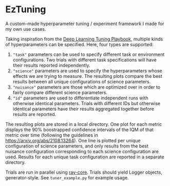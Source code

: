# EzTuning

A custom-made hyperparameter tuning / experiment framework I made for my own use cases.

Taking inspiration from the
[Deep Learning Tuning Playbook](https://github.com/google-research/tuning_playbook),
multiple kinds of hyperparameters can be specified. Here, four types are supported:
1. `"task"` parameters can be used to specify different task or environment
configurations. Two trials with different task specifications will have their results
reported independently.
2. `"science"` parameters are used to specify the hyperparameters whose effects we are 
trying to measure. The resulting plots compare the best results between all unique
configurations of science parameters.
3. `"nuisance"` parameters are those which are optimized over in order to fairly compare
different science parameters.
4. `"id"` parameters are used to differentiate independent runs with otherwise
identical parameters. Trials with different IDs but otherwise identical parameters have
their results aggregated together before results are reported.

The resulting plots are stored in a local directory. One plot for each metric displays
the 90% boostrapped confidence intervals of the IQM of that metric over time (following
the guidelines in <https://arxiv.org/abs/2108.13264>). One line
is plotted per unique configuration of science parameters, and only results from the
best nuisance configuration corresponding to each science configuration are used.
Results for each unique task configuration are reported in a separate directory.

Trials are run in parallel using
[ray-core](https://docs.ray.io/en/latest/ray-core/walkthrough.html).
Trials should yield Logger
objects, generator-style. See `tuner_example.py` for example usage.
